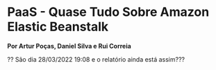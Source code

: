 # **PaaS - Quase Tudo Sobre Amazon Elastic Beanstalk**
**Por Artur Poças, Daniel Silva e Rui Correia**


?? São dia 28/03/2022 19:08 e o relatório ainda está assim???
